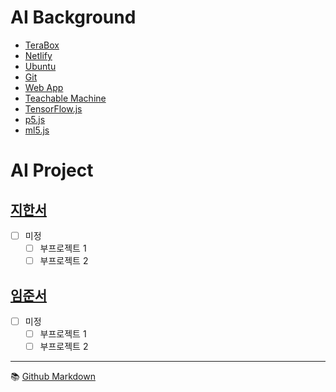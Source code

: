 # AI Background
- [TeraBox](https://www.terabox.com/)
- [Netlify](https://www.netlify.com/)
- [Ubuntu](./background/ubuntu.md)
- [Git](./background/git.md)
- [Web App](./background/webapp.md)
- [Teachable Machine](./background/teachable.md)
- [TensorFlow.js](https://www.tensorflow.org/js/)
- [p5.js](https://p5js.org/)
- [ml5.js](https://ml5js.org/)


# AI Project
## [지한서](./han-seo/project.md) 
- [ ] 미정  
  - [ ] 부프로젝트 1
  - [ ] 부프로젝트 2

## [임준서](./joon-seo/project.md)
- [ ] 미정  
  - [ ] 부프로젝트 1
  - [ ] 부프로젝트 2

---

:books: [Github Markdown](https://docs.github.com/en/get-started/writing-on-github/getting-started-with-writing-and-formatting-on-github/basic-writing-and-formatting-syntax)
